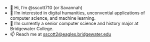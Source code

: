 - 👋 Hi, I’m @sscott710 (or Savannah)
- 👀 I’m interested in digital humanities, unconvential applications of computer science, and machine learning.
- 🌱 I’m currently a senior computer science and history major at Bridgewater College.
- 📫 Reach me at sscott2@eagles.bridgewater.edu

